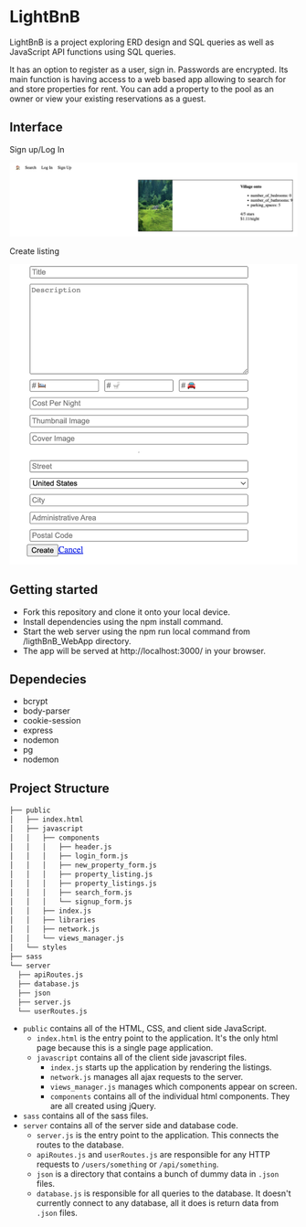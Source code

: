 # LightBnB

LightBnB is a project exploring ERD design and SQL queries as well as JavaScript API functions using SQL queries.

It has an option to register as a user, sign in. Passwords are encrypted. Its main function is having access to a web based app allowing to search for and store properties for rent. You can add a property to the pool as an owner or view your existing reservations as a guest. 

## Interface

Sign up/Log In

![Login](/pics/login.png "login")

Create listing

![Create listing](/pics/create.png "create listing")





## Getting started

* Fork this repository and clone it onto your local device.
* Install dependencies using the npm install command.
* Start the web server using the npm run local command from /ligthBnB_WebApp directory. 
* The app will be served at http://localhost:3000/ in your browser.


## Dependecies

  *  bcrypt
  *  body-parser
  *  cookie-session
  *  express
  *  nodemon	
  *  pg
  *  nodemon


## Project Structure

```
├── public
│   ├── index.html
│   ├── javascript
│   │   ├── components 
│   │   │   ├── header.js
│   │   │   ├── login_form.js
│   │   │   ├── new_property_form.js
│   │   │   ├── property_listing.js
│   │   │   ├── property_listings.js
│   │   │   ├── search_form.js
│   │   │   └── signup_form.js
│   │   ├── index.js
│   │   ├── libraries
│   │   ├── network.js
│   │   └── views_manager.js
│   └── styles
├── sass
└── server
  ├── apiRoutes.js
  ├── database.js
  ├── json
  ├── server.js
  └── userRoutes.js
```

* `public` contains all of the HTML, CSS, and client side JavaScript. 
  * `index.html` is the entry point to the application. It's the only html page because this is a single page application.
  * `javascript` contains all of the client side javascript files.
    * `index.js` starts up the application by rendering the listings.
    * `network.js` manages all ajax requests to the server.
    * `views_manager.js` manages which components appear on screen.
    * `components` contains all of the individual html components. They are all created using jQuery.
* `sass` contains all of the sass files. 
* `server` contains all of the server side and database code.
  * `server.js` is the entry point to the application. This connects the routes to the database.
  * `apiRoutes.js` and `userRoutes.js` are responsible for any HTTP requests to `/users/something` or `/api/something`. 
  * `json` is a directory that contains a bunch of dummy data in `.json` files.
  * `database.js` is responsible for all queries to the database. It doesn't currently connect to any database, all it does is return data from `.json` files.

  